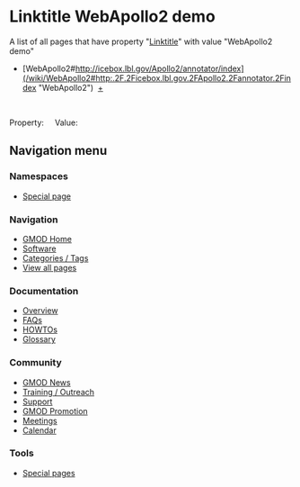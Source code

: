 



<span id="top"></span>




# <span dir="auto">Linktitle WebApollo2 demo</span>






A list of all pages that have property
"[Linktitle](/wiki/Property%3ALinktitle "Property%3ALinktitle")" with value
"WebApollo2 demo"  

- [WebApollo2#http://icebox.lbl.gov/Apollo2/annotator/index](/wiki/WebApollo2#http:.2F.2Ficebox.lbl.gov.2FApollo2.2Fannotator.2Findex "WebApollo2")  <span class="smwbrowse">[+](/wiki/Special%3ABrowse/WebApollo2-23http%3A-2F-2Ficebox.lbl.gov-2FApollo2-2Fannotator-2Findex "Special%3ABrowse/WebApollo2-23http%3A-2F-2Ficebox.lbl.gov-2FApollo2-2Fannotator-2Findex")</span>

 

Property:     Value:








## Navigation menu



### Namespaces

- <span id="ca-nstab-special">[Special
  page](/wiki/Special%3ASearchByProperty/Linktitle/WebApollo2-20demo "This is a special page, you cannot edit the page itself")</span>






### Navigation



- <span id="n-GMOD-Home">[GMOD Home](/wiki/Main_Page)</span>
- <span id="n-Software">[Software](/wiki/GMOD_Components)</span>
- <span id="n-Categories-.2F-Tags">[Categories /
  Tags](/wiki/Categories)</span>
- <span id="n-View-all-pages">[View all
  pages](/wiki/Special:AllPages)</span>




### Documentation



- <span id="n-Overview">[Overview](/wiki/Overview)</span>
- <span id="n-FAQs">[FAQs](/wiki/Category%3AFAQ)</span>
- <span id="n-HOWTOs">[HOWTOs](/wiki/Category%3AHOWTO)</span>
- <span id="n-Glossary">[Glossary](/wiki/Glossary)</span>




### Community



- <span id="n-GMOD-News">[GMOD News](/wiki/GMOD_News)</span>
- <span id="n-Training-.2F-Outreach">[Training /
  Outreach](/wiki/Training_and_Outreach)</span>
- <span id="n-Support">[Support](/wiki/Support)</span>
- <span id="n-GMOD-Promotion">[GMOD
  Promotion](/wiki/GMOD_Promotion)</span>
- <span id="n-Meetings">[Meetings](/wiki/Meetings)</span>
- <span id="n-Calendar">[Calendar](/wiki/Calendar)</span>




### Tools



- <span id="t-specialpages"><a href="/wiki/Special%3ASpecialPages" accesskey="q"
  title="A list of all special pages [q]">Special pages</a></span>








<!-- -->




